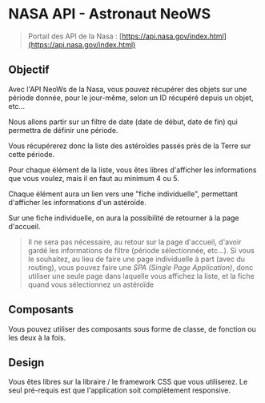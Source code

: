 # NASA API - Astronaut NeoWS


>Portail des API de la Nasa : [https://api.nasa.gov/index.html](https://api.nasa.gov/index.html)

## Objectif

Avec l'API NeoWs de la Nasa, vous pouvez récupérer des objets sur une période donnée, pour le jour-même, selon un ID récupéré depuis un objet, etc...

Nous allons partir sur un filtre de date (date de début, date de fin) qui permettra de définir une période.

Vous récupérerez donc la liste des astéroïdes passés près de la Terre sur cette période.

Pour chaque élément de la liste, vous êtes libres d'afficher les informations que vous voulez, mais il en faut au minimum 4 ou 5.

Chaque élément aura un lien vers une "fiche individuelle", permettant d'afficher les informations d'un astéroïde.

Sur une fiche individuelle, on aura la possibilité de retourner à la page d'accueil.

>Il ne sera pas nécessaire, au retour sur la page d'accueil, d'avoir gardé les informations de filtre (période sélectionnée, etc...). Si vous le souhaitez, au lieu de faire une page individuelle à part (avec du routing), vous pouvez faire une *SPA (Single Page Application)*, donc utiliser une seule page dans laquelle vous affichez la liste, et la fiche quand vous sélectionnez un astéroïde

## Composants

Vous pouvez utiliser des composants sous forme de classe, de fonction ou les deux à la fois.

## Design

Vous êtes libres sur la libraire / le framework CSS que vous utiliserez. Le seul pré-requis est que l'application soit complètement responsive.
